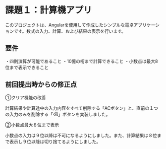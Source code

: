 # 課題１：計算機アプリ

このプロジェクトは、Angularを使用して作成したシンプルな電卓アプリケーションです。数式の入力、計算、および結果の表示を行います。

## 要件
・四則演算が可能であること
・10億の桁まで計算できること
・小数点は最大8位まで表示できること

## 前回提出時からの修正点
①クリア機能の改善

計算結果や計算途中の入力内容をすべて削除する「ACボタン」と、直前の１つの入力のみを削除する「⌫」ボタンを実装しました。

②小数点最大８位まで表示

小数点の入力は９位以降は不可になるようにしました。また、計算結果は８位まで表示し９位以降は切り捨てるようにしました。